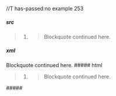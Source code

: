 //T has-passed:no
example 253
##### src
> 1. > Blockquote
continued here.
##### xml
<?xml version="1.0" encoding="UTF-8"?>
<!DOCTYPE document SYSTEM "CommonMark.dtd">
<document xmlns="http://commonmark.org/xml/1.0">
  <block_quote>
    <list type="ordered" start="1" delim="period" tight="true">
      <item>
        <block_quote>
          <paragraph>
            <text>Blockquote</text>
            <softbreak />
            <text>continued here.</text>
          </paragraph>
        </block_quote>
      </item>
    </list>
  </block_quote>
</document>
##### html
<blockquote>
<ol>
<li>
<blockquote>
<p>Blockquote
continued here.</p>
</blockquote>
</li>
</ol>
</blockquote>
#####
